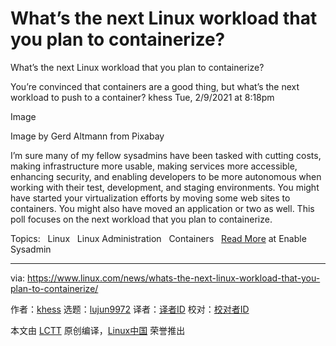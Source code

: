 [#]: collector: (lujun9972)
[#]: translator: ( )
[#]: reviewer: ( )
[#]: publisher: ( )
[#]: url: ( )
[#]: subject: (What’s the next Linux workload that you plan to containerize?)
[#]: via: (https://www.linux.com/news/whats-the-next-linux-workload-that-you-plan-to-containerize/)
[#]: author: (khess https://www.redhat.com/sysadmin/next-linux-workload-containerize)

What’s the next Linux workload that you plan to containerize?
======

What’s the next Linux workload that you plan to containerize?

You’re convinced that containers are a good thing, but what’s the next workload to push to a container?
khess
Tue, 2/9/2021 at 8:18pm

Image

Image by Gerd Altmann from Pixabay

I’m sure many of my fellow sysadmins have been tasked with cutting costs, making infrastructure more usable, making services more accessible, enhancing security, and enabling developers to be more autonomous when working with their test, development, and staging environments. You might have started your virtualization efforts by moving some web sites to containers. You might also have moved an application or two as well. This poll focuses on the next workload that you plan to containerize.

Topics:  
Linux  
Linux Administration  
Containers  
[Read More][1] at Enable Sysadmin

--------------------------------------------------------------------------------

via: https://www.linux.com/news/whats-the-next-linux-workload-that-you-plan-to-containerize/

作者：[khess][a]
选题：[lujun9972][b]
译者：[译者ID](https://github.com/译者ID)
校对：[校对者ID](https://github.com/校对者ID)

本文由 [LCTT](https://github.com/LCTT/TranslateProject) 原创编译，[Linux中国](https://linux.cn/) 荣誉推出

[a]: https://www.redhat.com/sysadmin/next-linux-workload-containerize
[b]: https://github.com/lujun9972
[1]: https://www.redhat.com/sysadmin/next-linux-workload-containerize
